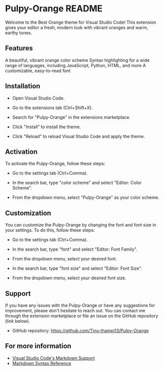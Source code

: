 # Pulpy-Orange README

Welcome to the Best Orange theme for Visual Studio Code! This extension gives your editor a fresh, modern look with vibrant oranges and warm, earthy tones.


## Features

A beautiful, vibrant orange color scheme
Syntax highlighting for a wide range of languages, including JavaScript, Python, HTML, and more
A customizable, easy-to-read font


## Installation

* Open Visual Studio Code.

* Go to the extensions tab (Ctrl+Shift+X).

* Search for "Pulpy-Orange" in the extensions marketplace.

* Click "Install" to install the theme.

* Click "Reload" to reload Visual Studio Code and apply the theme.


## Activation

To activate the Pulpy-Orange, follow these steps:

* Go to the settings tab (Ctrl+Comma).

* In the search bar, type "color scheme" and select "Editor: Color Scheme".

* From the dropdown menu, select "Pulpy-Orange" as your color scheme.


## Customization

You can customize the Pulpy-Orange by changing the font and font size in your settings. To do this, follow these steps:

* Go to the settings tab (Ctrl+Comma).

* In the search bar, type "font" and select "Editor: Font Family".

* From the dropdown menu, select your desired font.

* In the search bar, type "font size" and select "Editor: Font Size".

* From the dropdown menu, select your desired font size.


## Support

If you have any issues with the Pulpy-Orange or have any suggestions for improvement, please don't hesitate to reach out. You can contact me through the extension marketplace or file an issue on the GitHub repository (link below).

* GitHub repository: https://github.com/Tinu-thampi13/Pulpy-Orange


## For more information

* [Visual Studio Code's Markdown Support](http://code.visualstudio.com/docs/languages/markdown)
* [Markdown Syntax Reference](https://help.github.com/articles/markdown-basics/)

